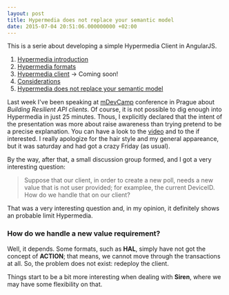 ```yaml
---
layout: post
title: Hypermedia does not replace your semantic model
date: 2015-07-04 20:51:06.000000000 +02:00
---
```

This is a serie about developing a simple Hypermedia Client in AngularJS.

1. [Hypermedia introduction](/hypermedia-client-in-angularjs/)
2. [Hypermedia formats](/hypermedia-client-in-angularjs-hypermedia-types/)
3. [Hypermedia client]() -> Coming soon!
4. [Considerations](/hypermedia-client-considerations/)
5. [Hypermedia does not replace your semantic model](/hypermedia-does-not-replace-your-semantic-model/)

Last week I've been speaking at [mDevCamp](http://mdevcamp.cz) conference in Prague about _Building Resilient API clients_.
Of course, it is not possible to dig enough into Hypermedia in just 25 minutes. Thous, I explicitly declared that the intent of the presentation was more about raise awareness than trying pretend to be a precise explanation. You can have a look to the [video](http://slideslive.com/38894088/building-resilient-api-client) and to the if interested. I really apologize for the hair style and my general appareance, but it was saturday and had got a crazy Friday (as usual).

By the way, after that, a small discussion group formed, and I got a very interesting question:

> Suppose that our client, in order to create a new poll, needs a new value that is not user provided; for examplee, the current DeviceID. How do we handle that on our client?

That was a very interesting question and, in my opinion, it definitely shows an probable limit Hypermedia.

### How do we handle a new value requirement?
Well, it depends. Some formats, such as **HAL**, simply have not got the concept of **ACTION**; that means, we cannot move 	through the transactions at all. So, the problem does not exist: redeploy the client.

Things start to be a bit more interesting when dealing with **Siren**, where we may have some flexibility on that.